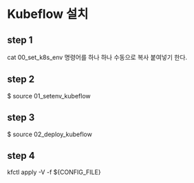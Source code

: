 # Kubeflow 설치
## step 1
cat 00_set_k8s_env
명령어를 하나 하나 수동으로 복사 붙여넣기 한다. 

## step 2
$ source 01_setenv_kubeflow


## step 3
$ source 02_deploy_kubeflow

## step 4
kfctl apply -V -f ${CONFIG_FILE}


